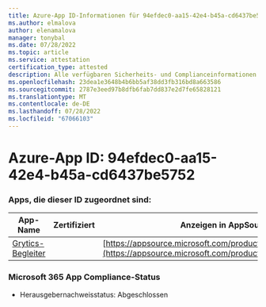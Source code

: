 ```yaml
---
title: Azure-App ID-Informationen für 94efdec0-aa15-42e4-b45a-cd6437be5752
ms.author: elmalova
author: elenamalova
manager: tonybal
ms.date: 07/28/2022
ms.topic: article
ms.service: attestation
certification_type: attested
description: Alle verfügbaren Sicherheits- und Complianceinformationen für 94efdec0-aa15-42e4-b45a-cd6437be5752.
ms.openlocfilehash: 23dea1e3648b4b6bb5af38dd3fb316bd8a663586
ms.sourcegitcommit: 2787e3eed97b8dfb6fab7dd837e2d7fe65828121
ms.translationtype: MT
ms.contentlocale: de-DE
ms.lasthandoff: 07/28/2022
ms.locfileid: "67066103"
---
```

# <a name="azure-app-id-94efdec0-aa15-42e4-b45a-cd6437be5752"></a>Azure-App ID: 94efdec0-aa15-42e4-b45a-cd6437be5752


### <a name="apps-associated-with-this-id"></a>Apps, die dieser ID zugeordnet sind:
| **App-Name** | **Zertifiziert** | **Anzeigen in AppSource** |
|--------------|---------------|-----------------------|
| [Grytics-Begleiter](../forward/WA200004217.md) |  | [https://appsource.microsoft.com/product/office/WA200004217](https://appsource.microsoft.com/product/office/WA200004217) |

### <a name="microsoft-365-app-compliance-status"></a>Microsoft 365 App Compliance-Status
- Herausgebernachweisstatus: Abgeschlossen
